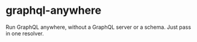 # graphql-anywhere

Run GraphQL anywhere, without a GraphQL server or a schema. Just pass in one resolver.
